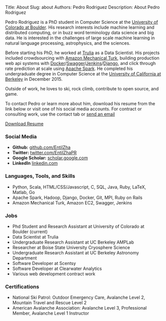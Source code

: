 Title: About
Slug: about
Authors: Pedro Rodriguez
Description: About Pedro Rodriguez

Pedro Rodriguez is a PhD student in Computer Science at the [University of Colorado at Boulder](http://cs.colorado.edu/).
His research interests include machine learning and distributed computing, or in buzz word terminology data science and big data.
He is interested in the challenges of large scale machine learning in natural language processing,
astrophysics, and the sciences.

Before starting his PhD, he worked at [Trulia](http://www.trulia.com/) as a Data Scientist. His projects included
crowdsourcing with [Amazon Mechanical Turk](https://www.mturk.com/), building production web api systems with
[Docker](https://www.docker.com/)/[Swagger](http://swagger.io/)/[Jenkins](https://jenkins-ci.org/)/[Django](https://www.djangoproject.com/),
and click through rate prediction at scale using [Apache Spark](http://spark.apache.org/). He completed his
undergraduate degree in Computer Science at the [University of California at Berkeley](http://www.cs.berkeley.edu/) in
December 2015.

Outside of work, he loves to ski, rock climb, contribute to open source, and game.

To contact Pedro or learn more about him, download his resume from the link below or visit one of his social media
accounts. For contract or consulting work, use the contact tab or <a href="http://www.google.com/recaptcha/mailhide/d?k=01iYFIl6B3xzrbv6mhk01WIg==&amp;c=TFGKPerMUv6Dii-GSIiMH3X313P2NMr77LxRq75UYHc=" onclick="window.open('http://www.google.com/recaptcha/mailhide/d?k\07501iYFIl6B3xzrbv6mhk01WIg\75\75\46c\75TFGKPerMUv6Dii-GSIiMH3X313P2NMr77LxRq75UYHc\075', '', 'toolbar=0,scrollbars=0,location=0,statusbar=0,menubar=0,resizable=0,width=500,height=300'); return false;" title="Reveal this e-mail address">send an email</a>

<a class="button small common-button" style="width:200px;" href="{filename}/resume.pdf" target="_blank">Download Resume</a>
<!-- __ -->

### Social Media
* **Github:** [github.com/EntilZha](https://github.com/EntilZha)
* **Twitter:** [twitter.com/EntilZhaPR](https://twitter.com/EntilZhaPR)
* **Google Scholar:** [scholar.google.com](https://scholar.google.com/citations?user=JjpA4qwAAAAJ&hl=en)
* **LinkedIn** [linkedin.com](https://www.linkedin.com/in/pedrorodriguezscience)

### Languages, Tools, and Skills
* Python, Scala, HTML/CSS/Javascript, C, SQL, Java, Ruby, LaTeX, Matlab, Go
* Apache Spark, Hadoop, Django, Docker, Git, MPI, Ruby on Rails
* Amazon Mechanical Turk, Amazon EC2, Swagger, Jenkins

### Jobs
* Phd Student and Research Assistant at University of Colorado at Boulder (current)
* Data Scientist at Trulia
* Undergraduate Research Assistant at UC Berkeley AMPLab
* Researcher at Boise State University Cryosphere Science
* Undergraduate Research Assistant at UC Berkeley Astronomy Department
* Software Developer at Scentsy
* Software Developer at Clearwater Analytics
* Various web development contract work

### Certifications
* National Ski Patrol: Outdoor Emergency Care, Avalanche Level 2, Mountain Travel and Rescue Level 2
* American Avalanche Association: Avalanche Level 3, Professional Member, Avalanche Level 1 Instructor
